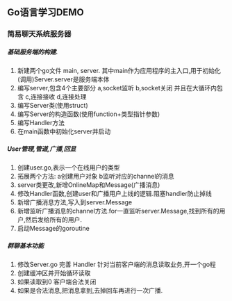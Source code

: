 ## Go语言学习DEMO
### 简易聊天系统服务器

##### 基础服务端的构建.
1. 新建两个go文件 main, server. 其中main作为应用程序的主入口,用于初始化(调用)Server.server是服务端本体
2. 编写server,包含4个主要部分 a,socket监听 b,socket关闭 并且在大循环内包含 c,连接接收 d,连接处理
3. 编写Server类(使用struct)
4. 编写Server的构造函数(使用function+类型指针参数)
5. 编写Handler方法
6. 在main函数中初始化server并启动

##### User管理,管道,广播,回显
1. 创建user.go,表示一个在线用户的类型
2. 拓展两个方法: a创建用户对象 b监听对应的channel的消息
3. server类更改,新增OnlineMap和Message(广播消息)
4. 修改Handler函数,创建user和广播用户上线的逻辑.阻塞handler防止掉线
5. 新增广播消息方法,写入到server.Message
6. 新增监听广播消息的channel方法.for一直监听server.Message,找到所有的用户,然后发给所有的用户.
7. 启动Message的goroutine

##### 群聊基本功能
1. 修改Server.go 完善 Handler 针对当前客户端的消息读取业务,开一个go程
2. 创建缓冲区并开始循环读取
3. 如果读取到0 客户端合法关闭
4. 如果是合法消息,把消息拿到,去掉回车再进行一次广播.

